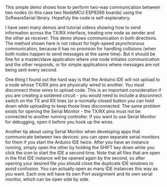 This simple demo shows how to perform two-way communication between two nodes (in this case two NodeMCU ESP8266 boards) using the SoftwareSerial library. Hopefuly the code is self-explanatory.

I have seen many demos and tutorial videos showing how to send information across the TX/RX interface, treating one node as sender and the other as receiver.
This demo shows communication in both directions. The method shown here is not robust for high-speed asynchronous communication, because it has no provision for handling collisions (when both nodes
happen to send messages at the same time). But it should be fine for a master/slave application where one node initiates communication and the other responds, or for simple applications
where messages are not being sent every second.

One thing I found out the hard way is that the Arduino IDE will not upload to a node whose TX/RX pins are physically wired to another. You must disconnect these wires to upload code. 
This is an important consideration if you are creating a soldered circuit - you would need to include a disconnect switch on the TX and RX lines (or a normally-closed button you can 
hold down while uploading to keep those lines disconnected. The same problem exists for opening the Serial Monitor - the TX/RX pins must not be connected to another running controller.
If you want to use Serial Monitor for debugging, open it before you hook up the wires. 

Another tip about using Serial Monitor when developing apps that communicate between two devices: you can open separate serial monitors for them if you start the Arduino IDE twice. 
After you have an instance running, simply open the other by holding the SHIFT key down while you click the icon to start the IDE a second time. Note that all files that are open 
in the first IDE instance will be opened again by the second, so after opening your desired file you should close the duplicate IDE windows to avoid confusion. You can actually 
open as many IDE instances this way as you want. Each one will have its own Port assignment and its own serial monitor, which can be open side by side.

